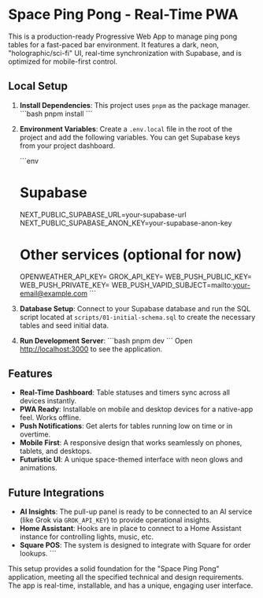 # Space Ping Pong - Real-Time PWA

This is a production-ready Progressive Web App to manage ping pong tables for a fast-paced bar environment. It features a dark, neon, "holographic/sci-fi" UI, real-time synchronization with Supabase, and is optimized for mobile-first control.

## Local Setup

1.  **Install Dependencies**:
    This project uses `pnpm` as the package manager.
    \`\`\`bash
    pnpm install
    \`\`\`

2.  **Environment Variables**:
    Create a `.env.local` file in the root of the project and add the following variables. You can get Supabase keys from your project dashboard.

    \`\`\`env
    # Supabase
    NEXT_PUBLIC_SUPABASE_URL=your-supabase-url
    NEXT_PUBLIC_SUPABASE_ANON_KEY=your-supabase-anon-key

    # Other services (optional for now)
    OPENWEATHER_API_KEY=
    GROK_API_KEY=
    WEB_PUSH_PUBLIC_KEY=
    WEB_PUSH_PRIVATE_KEY=
    WEB_PUSH_VAPID_SUBJECT=mailto:your-email@example.com
    \`\`\`

3.  **Database Setup**:
    Connect to your Supabase database and run the SQL script located at `scripts/01-initial-schema.sql` to create the necessary tables and seed initial data.

4.  **Run Development Server**:
    \`\`\`bash
    pnpm dev
    \`\`\`
    Open [http://localhost:3000](http://localhost:3000) to see the application.

## Features

*   **Real-Time Dashboard**: Table statuses and timers sync across all devices instantly.
*   **PWA Ready**: Installable on mobile and desktop devices for a native-app feel. Works offline.
*   **Push Notifications**: Get alerts for tables running low on time or in overtime.
*   **Mobile First**: A responsive design that works seamlessly on phones, tablets, and desktops.
*   **Futuristic UI**: A unique space-themed interface with neon glows and animations.

## Future Integrations

*   **AI Insights**: The pull-up panel is ready to be connected to an AI service (like Grok via `GROK_API_KEY`) to provide operational insights.
*   **Home Assistant**: Hooks are in place to connect to a Home Assistant instance for controlling lights, music, etc.
*   **Square POS**: The system is designed to integrate with Square for order lookups.
\`\`\`

This setup provides a solid foundation for the "Space Ping Pong" application, meeting all the specified technical and design requirements. The app is real-time, installable, and has a unique, engaging user interface.
